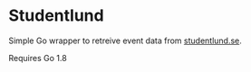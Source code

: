 # Studentlund

Simple Go wrapper to retreive event data from [studentlund.se](https://www.studentlund.se/).

Requires Go 1.8
